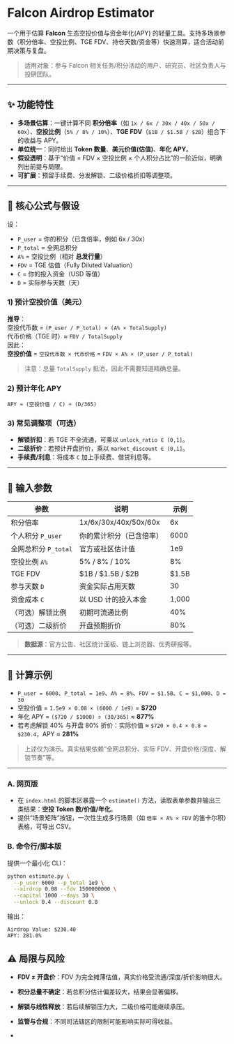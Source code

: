 # Falcon Airdrop Estimator

一个用于估算 **Falcon** 生态空投价值与资金年化(APY) 的轻量工具。支持多场景参数（积分倍率、空投比例、TGE FDV、持仓天数/资金等）快速测算，适合活动前期决策与复盘。

> 适用对象：参与 Falcon 相关任务/积分活动的用户、研究员、社区负责人与投研团队。

---

## ✨ 功能特性

- **多场景估算**：一键计算不同 **积分倍率**（如 `1x / 6x / 30x / 40x / 50x / 60x`）、**空投比例**（`5% / 8% / 10%`）、**TGE FDV**（`$1B / $1.5B / $2B`）组合下的收益与 APY。
- **单位统一**：同时给出 **Token 数量**、**美元价值(估值)**、**年化 APY**。
- **假设透明**：基于“价值 = FDV × 空投比例 × 个人积分占比”的一阶近似，明确列出前提与局限。
- **可扩展**：预留手续费、分发解锁、二级价格折扣等调整项。

---

## 🧮 核心公式与假设

设：

- `P_user` = 你的积分（已含倍率，例如 6x / 30x）  
- `P_total` = 全网总积分  
- `A%` = 空投比例（相对 **总发行量**）  
- `FDV` = TGE 估值（Fully Diluted Valuation）  
- `C` = 你的投入资金（USD 等值）  
- `D` = 实际参与天数（天）  

### 1) 预计空投价值（美元）
**推导**：  
空投代币数 = `(P_user / P_total) × (A% × TotalSupply)`  
代币价格（TGE 时）≈ `FDV / TotalSupply`  
因此：  
**空投价值** = `空投代币数 × 代币价格` = `FDV × A% × (P_user / P_total)`  
> 注意：总量 `TotalSupply` 抵消，因此不需要知道精确总量。

### 2) 预计年化 APY
`APY ≈ (空投价值 / C) ÷ (D/365)`

### 3) 常见调整项（可选）
- **解锁折扣**：若 TGE 不全流通，可乘以 `unlock_ratio ∈ (0,1]`。  
- **二级折价**：若预计开盘折价，乘以 `market_discount ∈ (0,1]`。  
- **手续费/利息**：将成本 `C` 加上手续费、借贷利息等。

---

## 🔧 输入参数

| 参数 | 说明 | 示例 |
|---|---|---|
| 积分倍率 | 1x/6x/30x/40x/50x/60x | 6x |
| 个人积分 `P_user` | 你的累计积分（已含倍率） | 6000 |
| 全网总积分 `P_total` | 官方或社区估计值 | 1e9 |
| 空投比例 `A%` | 5% / 8% / 10% | 8% |
| TGE FDV | $1B / $1.5B / $2B | $1.5B |
| 参与天数 `D` | 资金实际占用天数 | 30 |
| 资金成本 `C` | 以 USD 计的投入本金 | 1,000 |
| （可选）解锁比例 | 初期可流通比例 | 40% |
| （可选）二级折价 | 开盘预期折价 | 80% |

> **数据源**：官方公告、社区统计面板、链上浏览器、优秀研报等。

---

## 📌 计算示例

- `P_user = 6000`、`P_total = 1e9`、`A% = 8%`、`FDV = $1.5B`、`C = $1,000`、`D = 30`
- 空投价值 = `1.5e9 × 0.08 × (6000 / 1e9)` = **$720**
- 年化 APY = `($720 / $1000) ÷ (30/365)` ≈ **877%**  
- 若考虑解锁 40% 与开盘 80% 折价：实际价值 ≈ `$720 × 0.4 × 0.8 = $230.4`，APY ≈ **281%**

> 上述仅为演示。真实结果依赖“全网总积分、实际 FDV、开盘价格/深度、解锁节奏”等。

---

### A. 网页版
- 在 `index.html` 的脚本区暴露一个 `estimate()` 方法，读取表单参数并输出三类结果：**空投 Token 数/价值/年化**。  
- 提供“场景矩阵”按钮，一次性生成多行场景（如 `倍率 × A% × FDV` 的笛卡尔积）表格，可导出 CSV。

### B. 命令行/脚本版
提供一个最小化 CLI：

```bash
python estimate.py \
  --p_user 6000 --p_total 1e9 \
  --airdrop 0.08 --fdv 1500000000 \
  --capital 1000 --days 30 \
  --unlock 0.4 --discount 0.8
```

输出：

```
Airdrop Value: $230.40
APY: 281.0%
```


## ⚠️ 局限与风险

- **FDV ≠ 开盘价**：FDV 为完全摊薄估值，真实价格受流通/深度/折价影响很大。  
- **积分总量不确定**：若总积分估计偏差较大，结果会显著偏移。  
- **解锁与线性释放**：若后续解锁压力大，二级价格可能继续承压。  
- **监管与合规**：不同司法辖区的限制可能影响实际可得收益。



-
